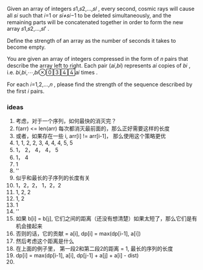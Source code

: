 Given an array of integers 𝑠1,𝑠2,…,𝑠𝑙
, every second, cosmic rays will cause all 𝑠𝑖
 such that 𝑖=1
 or 𝑠𝑖≠𝑠𝑖−1
 to be deleted simultaneously, and the remaining parts will be concatenated together in order to form the new array 𝑠1,𝑠2,…,𝑠𝑙′
.

Define the strength of an array as the number of seconds it takes to become empty.

You are given an array of integers compressed in the form of 𝑛
 pairs that describe the array left to right. Each pair (𝑎𝑖,𝑏𝑖)
 represents 𝑎𝑖
 copies of 𝑏𝑖
, i.e. 𝑏𝑖,𝑏𝑖,⋯,𝑏𝑖𝑎𝑖 times
.

For each 𝑖=1,2,…,𝑛
, please find the strength of the sequence described by the first 𝑖
 pairs.



### ideas
1. 考虑，对于一个序列，如何最快的消灭完？
2. f(arr) <= len(arr) 每次都消灭最前面的，那么正好需要这样的长度
3. 或者，如果存在一些 i, arr[i] != arr[i-1]， 那么使用这个策略更优
4. 1, 1, 2, 2, 3, 4, 4, 4, 5, 5
5. 1， 2， 4， 4， 5
6. 1， 4
7. 1
8. ’‘
9. 似乎和最长的子序列的长度有关
10. 1，2，2， 1，2，2
11. 1, 2, 2
12. 1, 2
13. 1
14. ''
15. 如果 b[i] = b[j], 它们之间的距离（还没有想清楚）如果太短了，那么它们是有机会接起来
16. 否则的话，它的贡献 = a[i], dp[i] = max(dp[i-1], a[i])
17. 然后考虑这个距离是什么
18. 在上面的例子里， 第一段2和第二段2的距离 = 1, 最长的序列的长度
19. dp[i] = max(dp[i-1], a[i], dp[j-1] + a[j] + a[i] - dist)
20. 